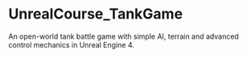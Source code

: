# UnrealCourse_TankGame
An open-world tank battle game with simple AI, terrain and advanced control mechanics in Unreal Engine 4.

